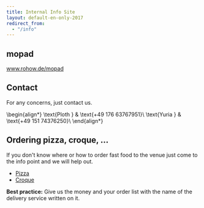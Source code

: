 ```yaml
---
title: Internal Info Site
layout: default-en-only-2017
redirect_from:
  - "/info"
---
```


## mopad

www.rohow.de/mopad

## Contact

For any concerns, just contact us.

\begin{align*}
\text{Ploth } & \text{+49 176 63767951}\\
\text{Yuria } & \text{+49 151 74376250}\\
\end{align*}

## Ordering pizza, croque, ...

If you don't know where or how to order fast food to the venue just come to the
info point and we will help out.  

* [Pizza](https://www.pizzamax.de/)
* [Croque](http://www.lieferprofi.de/shops/croquemaster/common/03_speisen-uebersicht.php)

**Best practice:** Give us the money and your order list with the name of the delivery
service written on it.
